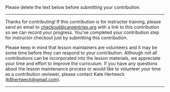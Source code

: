 
Please delete the text below before submitting your contribution. 

---

Thanks for contributing! If this contribution is for instructor training, please send an email to checkout@carpentries.org
with a link to this contribution so we can record your progress. You’ve completed your contribution step for instructor checkout
just by submitting this contribution.  

Please keep in mind that lesson maintainers are volunteers and it may be some time before they can respond to your contribution.
Although not all contributions can be incorporated into the lesson materials, we appreciate your time and effort to improve the
curriculum.  If you have any questions about the lesson maintenance process or would like to volunteer your time as a contribution
reviewer, please contact Kate Hertweck (k8hertweck@gmail.com).  

---
